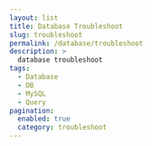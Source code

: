 ```yaml
---
layout: list
title: Database Troubleshoot
slug: troubleshoot
permalink: /database/troubleshoot
description: >
  database troubleshoot
tags:
  - Database
  - DB
  - MySQL
  - Query
pagination:
  enabled: true
  category: troubleshoot
---
```

